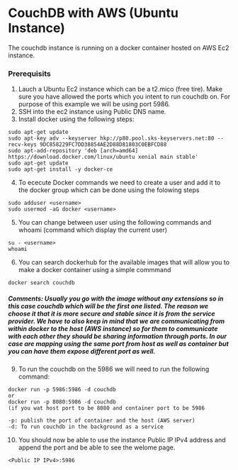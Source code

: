 # CouchDB with AWS (Ubuntu Instance) 
The couchdb instance is running on a docker container hosted on AWS Ec2 instance. 

### Prerequisits
1. Lauch a Ubuntu Ec2 instance which can be a t2.mico (free tire). Make sure you have allowed the ports which you intent to run couchdb on. For purpose of this example we will be using port 5986.
2. SSH into the ec2 instance using Public DNS name. 
3. Install docker using the following steps: 
```
sudo apt-get update
sudo apt-key adv --keyserver hkp://p80.pool.sks-keyservers.net:80 --recv-keys 9DC858229FC7DD38854AE2D88D81803C0EBFCD88
sudo apt-add-repository 'deb [arch=amd64] https://download.docker.com/linux/ubuntu xenial main stable'
sudo apt-get update
sudo apt-get install -y docker-ce
```
4. To ececute Docker commands we need to create a user and add it to the docker group which can be done using the folowing steps
```
sudo adduser <username>
sudo usermod -aG docker <username>
```
5. You can change between user using the following commands and whoami (command which display the current user) 
```
su - <username>
whoami
```
6. You can search dockerhub for the available images that will allow you to make a docker container using a simple commmand 
```
docker search couchdb
```
##### Comments: Usually you go with the image without any extensions so in this case couchdb which will be the first one listed. The reason we choose it that it is more secure and stable since it is from the service provider. We have to also keep in mind that we are communicating from within docker to the host (AWS instance) so for them to communicate with each other they should be sharing information through ports. In our case are mapping using the same port from host as well as container but you can have them expose different port as well. 
9. To run the couchdb on the 5986 we will need to run the following command: 
```
docker run -p 5986:5986 -d couchdb
or 
docker run -p 8080:5986 -d couchdb
(if you wat host port to be 8080 and container port to be 5986

-p: publish the port of container and the host (AWS server) 
-d: To run couchdb in the background as a service
```
10. You should now be able to use the instance Public IP IPv4 address and append the port and be able to see the welome page.
```
<Public IP IPv4>:5986
```
